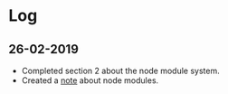 # Log

## 26-02-2019

- Completed section 2 about the node module system.
- Created a [note](notes/module-system.md) about node modules.
